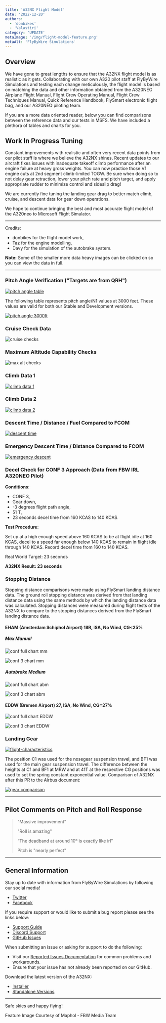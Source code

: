 ```yaml
---
title: 'A32NX Flight Model'
date: '2022-12-20'
authors:
  - 'donbikes'
  - 'Valastiri'
category: 'UPDATE'
metaImage: '/img/flight-model-feature.png'
metaAlt: 'FlyByWire Simulations'
---
```


## Overview

We have gone to great lengths to ensure that the A32NX flight model is as realistic as it gets. Collaborating with our own A320 pilot staff at FlyByWire Simulations and testing each change 
meticulously, the flight model is based on matching the data and other information obtained from the A320NEO Airplane Flight Manual, Flight Crew Operating Manual, Flight Crew Techniques Manual, 
Quick Reference Handbook, FlySmart electronic flight bag, and our A320NEO piloting team.

If you are a more data oriented reader, below you can find comparisons between the reference data and our tests in MSFS. We have included a plethora of tables and charts for you.

## Work In Progress Tuning

Constant improvements with realistic and often very recent data points from our pilot staff is where we believe the A32NX shines. Recent updates to our aircraft fixes issues with inadequate 
takeoff climb performance after an engine failure at heavy gross weights. You can now practice those V1 engine cuts at 2nd segment climb-limited TOGW. Be sure when doing so to not delay gear 
retraction, lower your pitch rate and pitch target, and apply appropriate rudder to minimize control and sideslip drag!

We are currently fine tuning the landing gear drag to better match climb, cruise, and descent data for gear down operations.

We hope to continue bringing the best and most accurate flight model of the A320neo to Microsoft Flight Simulator.

---

Credits:

- donbikes for the flight model work,
- Taz for the engine modelling,
- Davy for the simulation of the autobrake system.

**Note:** Some of the smaller more data heavy images can be clicked on so you can view the data in full.

---

### Pitch Angle Verification ("Targets are from QRH")

[![pitch angle table](/img/notam-images/flight-model/pitch-angle-table.png)](/img/notam-images/flight-model/pitch-angle-table.png)

The following table represents pitch angle/N1 values at 3000 feet. These values are valid for both our Stable and Development versions.

[![pitch angle 3000ft](/img/notam-images/flight-model/pitch-3000.png)](/img/notam-images/flight-model/pitch-3000.png)

### Cruise Check Data

![cruise checks](/img/notam-images/flight-model/cruise-checks_1.png)

### Maximum Altitude Capability Checks

![max alt checks](/img/notam-images/flight-model/maximum-alt-checks.png)

### Climb Data 1

[![climb data 1](/img/notam-images/flight-model/climb1.png)](/img/notam-images/flight-model/climb1.png)

### Climb Data 2

[![climb data 2](/img/notam-images/flight-model/climb2.png)](/img/notam-images/flight-model/climb2.png)

### Descent Time / Distance / Fuel Compared to FCOM

[![descent time](/img/notam-images/flight-model/des.png)](/img/notam-images/flight-model/des.png)

### Emergency Descent Time / Distance Compared to FCOM

[![emergency descent](/img/notam-images/flight-model/em-des.png)](/img/notam-images/flight-model/em-des.png)

### Decel Check for CONF 3 Approach (Data from FBW IRL A320NEO Pilot)

**Conditions:**

- CONF 3, 
- Gear down, 
- -3 degrees flight path angle, 
- 51 T, 
- 23 seconds decel time from 160 KCAS to 140 KCAS. 

**Test Procedure:** 

Set up at a high enough speed above 160 KCAS to be at flight idle at 160 KCAS, decel to a speed far enough below 140 KCAS to remain in flight idle through 140 KCAS. Record decel time from 160 to 140 KCAS.

Real World Target: 23 seconds

**A32NX Result: 23 seconds**

### Stopping Distance

Stopping distance comparisons were made using FlySmart landing distance data. The ground roll stopping distance was derived from that landing distance data using the same methods by which the landing distance data was calculated. Stopping distances were measured during flight tests of the A32NX to compare to the stopping distances derived from the FlySmart landing distance data.

#### EHAM (Amsterdam Schiphol Airport) 18R, ISA, No Wind, CG<25%

##### Max Manual

![conf full chart mm](/img/notam-images/flight-model/conf-f-mm.png)

![conf 3 chart mm](/img/notam-images/flight-model/conf-3-mm.png)

##### Autobrake Medium

![conf full chart abm](/img/notam-images/flight-model/conf-f-abm.png)

![conf 3 chart abm](/img/notam-images/flight-model/conf-3-abm.png)


#### EDDW (Bremen Airport) 27, ISA, No Wind, CG=27%


![conf full chart EDDW](/img/notam-images/flight-model/conffull-eddw.png)

![conf 3 chart EDDW](/img/notam-images/flight-model/conf3-eddw.png)

### Landing Gear

[![flight-characteristics](/img/notam-images/flight-model/aircraft-characteristics.png)](/img/notam-images/flight-model/aircraft-characteristics.png)

The position C1 was used for the nosegear suspension travel, and BF1 was used for the main gear suspension travel. The difference between the heights at C1 and BF1 at MRW and at 41T at the respective CG positions was used to set the spring constant exponential value. Comparison of A32NX after this PR to the Airbus document:

[![gear comparison](/img/notam-images/flight-model/gear-comparision.png)](/img/notam-images/flight-model/gear-comparision.png)

---

## Pilot Comments on Pitch and Roll Response

> "Massive improvement"
> 
> "Roll is amazing"
> 
> “The deadband at around 10º is exactly like irl”
> 
> Pitch is "nearly perfect"

---

## General Information

Stay up to date with information from FlyByWire Simulations by following our social media!

- [Twitter](https://twitter.com/FlyByWireSim)
- [Facebook](https://www.facebook.com/FlyByWireSimulations/)

If you require support or would like to submit a bug report please see the links below:

- [Support Guide](https://docs.flybywiresim.com/fbw-a32nx/support/)
- [Discord Support](https://discord.gg/flybywire)
- [GitHub Issues](https://github.com/flybywiresim/a32nx/issues/new/choose)

When submitting an issue or asking for support to do the following:

- Visit our [Reported Issues Documentation](https://docs.flybywiresim.com/fbw-a32nx/support/reported-issues/) for common problems and workarounds.
- Ensure that your issue has not already been reported on our GitHub.

Download the latest version of the A32NX:

- [Installer](https://api.flybywiresim.com/installer)
- [Standalone Versions](https://flybywiresim.com/a32nx/#download)

---

Safe skies and happy flying!

Feature Image Courtesy of Maphol - FBW Media Team